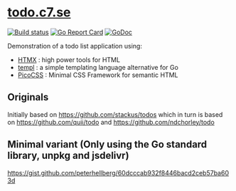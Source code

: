 # [todo.c7.se](https://todo.c7.se)

[![Build status](https://github.com/c7/todo.c7.se/actions/workflows/test.yml/badge.svg?branch=main)](https://github.com/c7/todo.c7.se/actions/workflows/test.yml)
[![Go Report Card](https://goreportcard.com/badge/github.com/c7/todo.c7.se)](https://goreportcard.com/report/github.com/c7/todo.c7.se)
[![GoDoc](https://img.shields.io/badge/godoc-reference-blue.svg?style=flat)](https://pkg.go.dev/github.com/c7/todo.c7.se)

Demonstration of a todo list application using:

- [HTMX](https://htmx.org) : high power tools for HTML
- [templ](https://templ.guide) : a simple templating language alternative for Go
- [PicoCSS](https://v2.picocss.com/docs/v2) : Minimal CSS Framework for semantic HTML

## Originals

Initially based on <https://github.com/stackus/todos>
which in turn is based on <https://github.com/quii/todo>
and <https://github.com/ndchorley/todo>

## Minimal variant (Only using the Go standard library, unpkg and jsdelivr)

<https://gist.github.com/peterhellberg/60dcccab932f8446bacd2ceb57ba603d>
